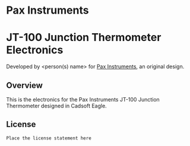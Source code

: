 # Pax Instruments
# JT-100 Junction Thermometer Electronics

Developed by <person(s) name> for [Pax Instruments](http://paxinstruments.com/), an original design.

## Overview
This is the electronics for the Pax Instruments JT-100 Junction Thermometer designed in Cadsoft Eagle.

## License
```
Place the license statement here
```